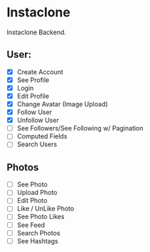 # Instaclone

Instaclone Backend.

## User:

- [x] Create Account
- [x] See Profile
- [x] Login
- [x] Edit Profile
- [x] Change Avatar (Image Upload)
- [x] Follow User
- [x] Unfollow User
- [ ] See Followers/See Following w/ Pagination
- [ ] Computed Fields
- [ ] Search Users

## Photos

- [ ] See Photo
- [ ] Upload Photo
- [ ] Edit Photo
- [ ] Like / UnLike Photo
- [ ] See Photo Likes
- [ ] See Feed
- [ ] Search Photos
- [ ] See Hashtags